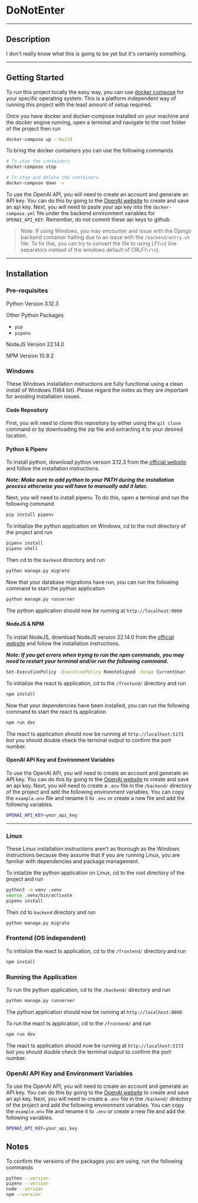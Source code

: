 # DoNotEnter

---

## Description
I don't really know what this is going to be yet but it's certainly something.

---

## Getting Started
To run this project locally the easy way, you can use [docker compose](https://docs.docker.com/compose/install/) for your specific operating system. This is a platform independent way of running this project with the least amount of setup required.

Once you have docker and docker-compose installed on your machine and the docker engine running, open a terminal and navigate to the root folder of the project then run
```bash
docker-compose up --build
```

To bring the docker containers you can use the following commands
```bash
# To stop the containers
docker-compose stop

# To stop and delete the containers
docker-compose down -v
```

To use the OpenAI API, you will need to create an account and generate an API key. You can do this by going to the [OpenAI website](https://platform.openai.com/settings/organization/api-keys) to create and save an api key.
Next, you will need to paste your api key into the `docker-compose.yml` file under the backend environment variables for `OPENAI_API_KEY`. Remember, do not commit these api keys to github.

> Note: If using Windows, you may encounter and issue with the Django backend container halting due to an issue with the `/backend/entry.sh` file. 
> To fix this, you can try to convert the file to using LF(`\n`) line separators instead of the windows default of CRLF(`\r\n`).

---

## Installation

### Pre-requisites
Python Version 3.12.3

Other Python Packages
- `pip`
- `pipenv`

NodeJS Version 22.14.0

NPM Version 10.9.2

### Windows

These Windows installation instructions are fully functional using a clean install of Windows 11(64 bit). Please regard the notes as they are important for avoiding installation issues.

#### Code Repository
First, you will need to clone this repository by either using the `git clone` command or by downloading the zip file and extracting it to your desired location.

#### Python & Pipenv
To install python, download python version 3.12.3 from the [official website](https://www.python.org/downloads/) and follow the installation instructions.

***Note: Make sure to add python to your PATH during the installation process otherwise you will have to manually add it later.***

Next, you will need to install pipenv. To do this, open a terminal and run the following command
```bash
pip install pipenv
```

To initialize the python application on Windows, cd to the root directory of the project and run
```bash 
pipenv install
pipenv shell
```

Then cd to the `backend` directory and run
```bash
python manage.py migrate
```

Now that your database migrations have run, you can run the following command to start the python application
```bash
python manage.py runserver
```

The python application should now be running at `http://localhost:8000`

#### NodeJS & NPM
To install NodeJS, download NodeJS version 22.14.0 from the [official website](https://nodejs.org/en/download/) and follow the installation instructions.

***Note: If you get errors when trying to run the npm commands, you may need to restart your terminal and/or run the following command.***
```bash
Set-ExecutionPolicy -ExecutionPolicy RemoteSigned -Scope CurrentUser
```

To initialize the react ts application, cd to the `/frontend/` directory and run
```bash
npm install
```
Now that your dependencies have been installed, you can run the following command to start the react ts application
```bash
npm run dev
```

The react ts application should now be running at `http://localhost:5173` but you should double check the terminal output to confirm the port number.

#### OpenAI API Key and Environment Variables
To use the OpenAI API, you will need to create an account and generate an API key. You can do this by going to the [OpenAI website](https://platform.openai.com/settings/organization/api-keys) to create and save an api key.
Next, you will need to create a `.env` file in the `/backend/` directory of the project and add the following environment variables. You can copy the `example.env` file and rename it to `.env` or create a new file and add the following variables.
```bash
OPENAI_API_KEY=your_api_key
```

---

### Linux

These Linux installation instructions aren't as thorough as the Windows instructions because they assume that if you are running Linux, you are familiar with dependencies and package management.

To intialize the python application on Linux, cd to the root directory of the project and run
```bash
python3 -m venv .venv
source .venv/bin/activate
pipenv install
```

Then cd to `backend` directory and run
```bash
python manage.py migrate
```

### Frontend (OS independent)

To initialize the react ts application, cd to the `/frontend/` directory and run
```bash
npm install
```

### Running the Application
To run the python application, cd to the `/backend/` directory and run
```bash
python manage.py runserver
```
The python application should now be running at `http://localhost:8000`

To run the react ts application, cd to the `/frontend/` and run
```bash
npm run dev
```

The react ts application should now be running at `http://localhost:5173` but you should double check the terminal output to confirm the port number.

### OpenAI API Key and Environment Variables
To use the OpenAI API, you will need to create an account and generate an API key. You can do this by going to the [OpenAI website](https://platform.openai.com/settings/organization/api-keys) to create and save an api key.
Next, you will need to create a `.env` file in the `/backend/` directory of the project and add the following environment variables. You can copy the `example.env` file and rename it to `.env` or create a new file and add the following variables.
```bash
OPENAI_API_KEY=your_api_key
```

## Notes
To confirm the versions of the packages you are using, run the following commands
```bash
python --version
pipenv --version
node --version
npm --version
```